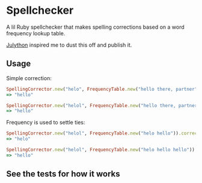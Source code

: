 # Spellchecker

A lil Ruby spellchecker that makes spelling corrections based on a word frequency lookup table.

[Julython](http://www.julython.org/) inspired me to dust this off and publish it.

## Usage

Simple correction:

``` ruby
SpellingCorrector.new("helo", FrequencyTable.new("hello there, partner")).correct
=> "hello"

SpellingCorrector.new("helol", FrequencyTable.new("hello there, partner")).correct
=> "hello"
```

Frequency is used to settle ties:

``` ruby
SpellingCorrector.new("helol", FrequencyTable.new("helo hello")).correct
=> "helo"

SpellingCorrector.new("helol", FrequencyTable.new("helo hello hello")).correct
=> "hello"
```

## See the tests for how it works


